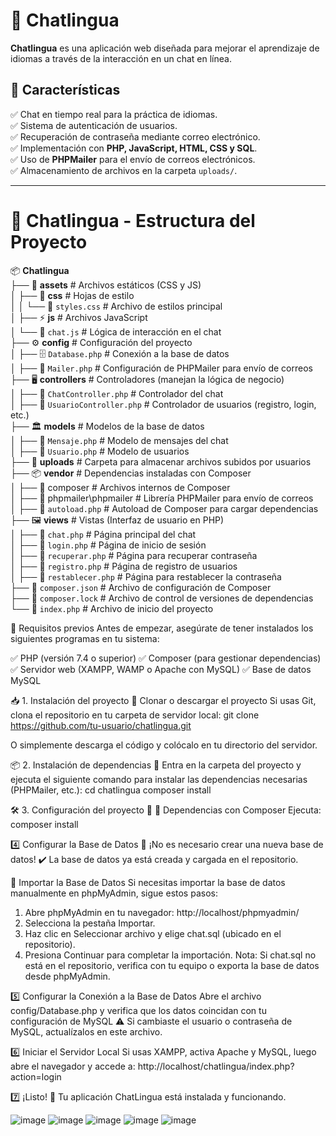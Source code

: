 # 📢 Chatlingua

**Chatlingua** es una aplicación web diseñada para mejorar el aprendizaje de idiomas a través de la interacción en un chat en línea.

## 📌 Características

✅ Chat en tiempo real para la práctica de idiomas.  
✅ Sistema de autenticación de usuarios.  
✅ Recuperación de contraseña mediante correo electrónico.  
✅ Implementación con **PHP, JavaScript, HTML, CSS y SQL**.  
✅ Uso de **PHPMailer** para el envío de correos electrónicos.  
✅ Almacenamiento de archivos en la carpeta `uploads/`.  

---

# 📂 Chatlingua - Estructura del Proyecto  

📦 **Chatlingua**  
├── 📁 **assets**  # Archivos estáticos (CSS y JS)  
│   ├── 🎨 **css**  # Hojas de estilo  
│   │   └── 📄 `styles.css`  # Archivo de estilos principal  
│   ├── ⚡ **js**  # Archivos JavaScript  
│       └── 📄 `chat.js`  # Lógica de interacción en el chat  
├── ⚙️ **config**  # Configuración del proyecto  
│   ├── 🗄️ `Database.php`  # Conexión a la base de datos  
│   ├── 📧 `Mailer.php`  # Configuración de PHPMailer para envío de correos  
├── 🖥️ **controllers**  # Controladores (manejan la lógica de negocio)  
│   ├── 💬 `ChatController.php`  # Controlador del chat  
│   ├── 👤 `UsuarioController.php`  # Controlador de usuarios (registro, login, etc.)  
├── 🏛️ **models**  # Modelos de la base de datos  
│   ├── 📄 `Mensaje.php`  # Modelo de mensajes del chat  
│   ├── 📄 `Usuario.php`  # Modelo de usuarios  
├── 📂 **uploads**  # Carpeta para almacenar archivos subidos por usuarios  
├── 📦 **vendor**  # Dependencias instaladas con Composer  
│   ├── 📂 composer  # Archivos internos de Composer  
│   ├── 📂 phpmailer\phpmailer  # Librería PHPMailer para envío de correos  
│   ├── 📄 `autoload.php`  # Autoload de Composer para cargar dependencias  
├── 🖼️ **views**  # Vistas (Interfaz de usuario en PHP)  
│   ├── 💬 `chat.php`  # Página principal del chat  
│   ├── 🔑 `login.php`  # Página de inicio de sesión  
│   ├── 🔄 `recuperar.php`  # Página para recuperar contraseña  
│   ├── 📝 `registro.php`  # Página de registro de usuarios  
│   ├── 🔄 `restablecer.php`  # Página para restablecer la contraseña  
├── 📜 `composer.json`  # Archivo de configuración de Composer  
├── 📜 `composer.lock`  # Archivo de control de versiones de dependencias  
└── 🚀 `index.php`  # Archivo de inicio del proyecto  

🔧 Requisitos previos
Antes de empezar, asegúrate de tener instalados los siguientes programas en tu sistema:

✅ PHP (versión 7.4 o superior)
✅ Composer (para gestionar dependencias)
✅ Servidor web (XAMPP, WAMP o Apache con MySQL)
✅ Base de datos MySQL

📥 1. Instalación del proyecto
🔹 Clonar o descargar el proyecto
Si usas Git, clona el repositorio en tu carpeta de servidor local:
git clone https://github.com/tu-usuario/chatlingua.git

O simplemente descarga el código y colócalo en tu directorio del servidor.

📦 2. Instalación de dependencias
🔹 Entra en la carpeta del proyecto y ejecuta el siguiente comando para instalar las dependencias necesarias (PHPMailer, etc.):
cd chatlingua
composer install

🛠 3. Configuración del proyecto
🔹 📁 Dependencias con Composer
Ejecuta:
composer install

4️⃣ Configurar la Base de Datos
🔹 ¡No es necesario crear una nueva base de datos!
✔️ La base de datos ya está creada y cargada en el repositorio.

📌 Importar la Base de Datos
Si necesitas importar la base de datos manualmente en phpMyAdmin, sigue estos pasos:

1. Abre phpMyAdmin en tu navegador:
http://localhost/phpmyadmin/
2. Selecciona la pestaña Importar.
3. Haz clic en Seleccionar archivo y elige chat.sql (ubicado en el repositorio).
4. Presiona Continuar para completar la importación.
Nota: Si chat.sql no está en el repositorio, verifica con tu equipo o exporta la base de datos desde phpMyAdmin.

5️⃣ Configurar la Conexión a la Base de Datos
Abre el archivo config/Database.php y verifica que los datos coincidan con tu configuración de MySQL
⚠ Si cambiaste el usuario o contraseña de MySQL, actualízalos en este archivo.

6️⃣ Iniciar el Servidor Local
Si usas XAMPP, activa Apache y MySQL, luego abre el navegador y accede a:
http://localhost/chatlingua/index.php?action=login

7️⃣ ¡Listo! 🎉
Tu aplicación ChatLingua está instalada y funcionando.

![image](https://github.com/user-attachments/assets/3ae42c01-1d07-4462-a66f-7ba8c184a64a)
![image](https://github.com/user-attachments/assets/c56cfbaf-90c6-4229-b066-70a77f7a2cbd)
![image](https://github.com/user-attachments/assets/d2cd1fc8-2fd6-4798-8f5f-e661482f4413)
![image](https://github.com/user-attachments/assets/96b9f42f-8800-4e4f-8321-511538330b23)
![image](https://github.com/user-attachments/assets/da01ca2d-c0ba-495b-b86c-9780046d7ea7)
